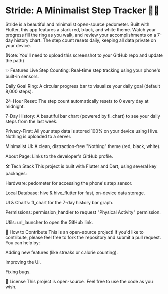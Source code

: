 # Stride: A Minimalist Step Tracker 🏃‍♂️
Stride is a beautiful and minimalist open-source pedometer. Built with Flutter, this app features a stark red, black, and white theme. Watch your progress fill the ring as you walk, and review your accomplishments on a 7-day history chart. The step count resets daily, keeping all data private on your device.

(Note: You'll need to upload this screenshot to your GitHub repo and update the path)

✨ Features
Live Step Counting: Real-time step tracking using your phone's built-in sensors.

Daily Goal Ring: A circular progress bar to visualize your daily goal (default 8,000 steps).

24-Hour Reset: The step count automatically resets to 0 every day at midnight.

7-Day History: A beautiful bar chart (powered by fl_chart) to see your daily steps from the last week.

Privacy-First: All your step data is stored 100% on your device using Hive. Nothing is uploaded to a server.

Minimalist UI: A clean, distraction-free "Nothing" theme (red, black, white).

About Page: Links to the developer's GitHub profile.

🛠️ Tech Stack
This project is built with Flutter and Dart, using several key packages:

Hardware: pedometer for accessing the phone's step sensor.

Local Database: hive & hive_flutter for fast, on-device data storage.

UI & Charts: fl_chart for the 7-day history bar graph.

Permissions: permission_handler to request "Physical Activity" permission.

Utils: url_launcher to open the GitHub link.

🤝 How to Contribute
This is an open-source project! If you'd like to contribute, please feel free to fork the repository and submit a pull request. You can help by:

Adding new features (like streaks or calorie counting).

Improving the UI.

Fixing bugs.

📄 License
This project is open-source. Feel free to use the code as you wish.
